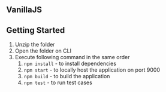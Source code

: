## VanillaJS

## Getting Started
1. Unzip the folder
2. Open the folder on CLI
3. Execute following command in the same order
    1. `npm install` - to install dependencies
    2. `npm start` - to locally host the application on port 9000
    3. `npm build` - to build the application
    4. `npm test` - to run test cases